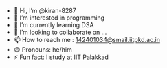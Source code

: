 - 👋 Hi, I’m @kiran-8287
- 👀 I’m interested in programming
- 🌱 I’m currently learning DSA
- 💞️ I’m looking to collaborate on ...
- 📫 How to reach me : 142401034@smail.iitpkd.ac.in
- 😄 Pronouns: he/him
- ⚡ Fun fact: I study at IIT Palakkad

<!---
kiran-8287/kiran-8287 is a ✨ special ✨ repository because its `README.md` (this file) appears on your GitHub profile.
You can click the Preview link to take a look at your changes.
--->
